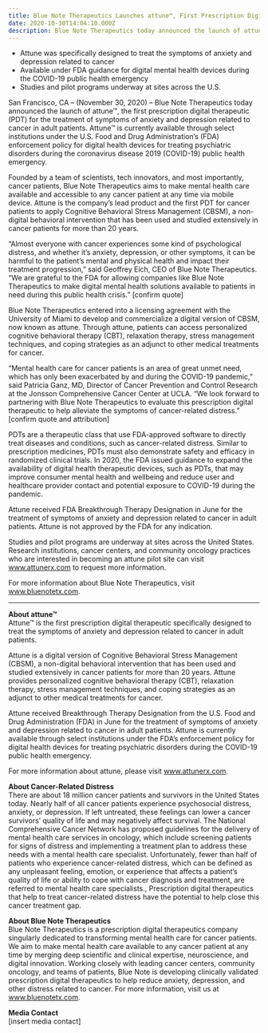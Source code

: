 ```yaml
---
title: Blue Note Therapeutics Launches attune™, First Prescription Digital Therapeutic for Cancer-Related Distress
date: 2020-10-30T14:04:10.000Z
description: Blue Note Therapeutics today announced the launch of attune™, the first prescription digital therapeutic (PDT) for the treatment of symptoms of anxiety and depression related to cancer in adult patients. 
---
```


- Attune was specifically designed to treat the symptoms of anxiety and depression related to cancer 
- Available under FDA guidance for digital mental health devices during the COVID-19 public health emergency
- Studies and pilot programs underway at sites across the U.S.


San Francisco, CA – (November 30, 2020) – Blue Note Therapeutics today announced the launch of attune™, the first prescription digital therapeutic (PDT) for the treatment of symptoms of anxiety and depression related to cancer in adult patients. Attune™ is currently available through select institutions under the U.S. Food and Drug Administration’s (FDA) enforcement policy for digital health devices for treating psychiatric disorders during the coronavirus disease 2019 (COVID-19) public health emergency. 

Founded by a team of scientists, tech innovators, and most importantly, cancer patients, Blue Note Therapeutics aims to make mental health care available and accessible to any cancer patient at any time via mobile device. Attune is the company’s lead product and the first PDT for cancer patients to apply Cognitive Behavioral Stress Management (CBSM), a non-digital behavioral intervention that has been used and studied extensively in cancer patients for more than 20 years. 

“Almost everyone with cancer experiences some kind of psychological distress, and whether it’s anxiety, depression, or other symptoms, it can be harmful to the patient’s mental and physical health and impact their treatment progression,” said Geoffrey Eich, CEO of Blue Note Therapeutics. “We are grateful to the FDA for allowing companies like Blue Note Therapeutics to make digital mental health solutions available to patients in need during this public health crisis.” [confirm quote]

Blue Note Therapeutics entered into a licensing agreement with the University of Miami to develop and commercialize a digital version of CBSM, now known as attune. Through attune, patients can access personalized cognitive behavioral therapy (CBT), relaxation therapy, stress management techniques, and coping strategies as an adjunct to other medical treatments for cancer. 
 
“Mental health care for cancer patients is an area of great unmet need, which has only been exacerbated by and during the COVID-19 pandemic,” said Patricia Ganz, MD, Director of Cancer Prevention and Control Research at the Jonsson Comprehensive Cancer Center at UCLA. “We look forward to partnering with Blue Note Therapeutics to evaluate this prescription digital therapeutic to help alleviate the symptoms of cancer-related distress.” [confirm quote and attribution]


PDTs are a therapeutic class that use FDA-approved software to directly treat diseases and conditions, such as cancer-related distress. Similar to prescription medicines, PDTs must also demonstrate safety and efficacy in randomized clinical trials. In 2020, the FDA issued guidance to expand the availability of digital health therapeutic devices, such as PDTs, that may improve consumer mental health and wellbeing and reduce user and healthcare provider contact and potential exposure to COVID-19 during the pandemic.

Attune received FDA Breakthrough Therapy Designation in June for the treatment of symptoms of anxiety and depression related to cancer in adult patients. Attune is not approved by the FDA for any indication. 

Studies and pilot programs are underway at sites across the United States. Research institutions, cancer centers, and community oncology practices who are interested in becoming an attune pilot site can visit www.attunerx.com to request more information. 

For more information about Blue Note Therapeutics, visit www.bluenotetx.com. 

---

**About attune™**  
Attune™ is the first prescription digital therapeutic specifically designed to treat the symptoms of anxiety and depression related to cancer in adult patients. 

Attune is a digital version of Cognitive Behavioral Stress Management (CBSM), a non-digital behavioral intervention that has been used and studied extensively in cancer patients for more than 20 years. Attune provides personalized cognitive behavioral therapy (CBT), relaxation therapy, stress management techniques, and coping strategies as an adjunct to other medical treatments for cancer.

Attune received Breakthrough Therapy Designation from the U.S. Food and Drug Administration (FDA) in June for the treatment of symptoms of anxiety and depression related to cancer in adult patients. Attune is currently available through select institutions under the FDA’s enforcement policy for digital health devices for treating psychiatric disorders during the COVID-19 public health emergency. 

For more information about attune, please visit www.attunerx.com. 


**About Cancer-Related Distress**  
There are about 18 million cancer patients and survivors in the United States today. Nearly half of all cancer patients experience psychosocial distress, anxiety, or depression. If left untreated, these feelings can lower a cancer survivors’ quality of life and may negatively affect survival. The National Comprehensive Cancer Network has proposed guidelines for the delivery of mental health care services in oncology, which include screening patients for signs of distress and implementing a treatment plan to address these needs with a mental health care specialist. Unfortunately, fewer than half of patients who experience cancer-related distress, which can be defined as any unpleasant feeling, emotion, or experience that affects a patient’s quality of life or ability to cope with cancer diagnosis and treatment, are referred to mental health care specialists., Prescription digital therapeutics that help to treat cancer-related distress have the potential to help close this cancer treatment gap.  


**About Blue Note Therapeutics**  
Blue Note Therapeutics is a prescription digital therapeutics company singularly dedicated to transforming mental health care for cancer patients. We aim to make mental health care available to any cancer patient at any time by merging deep scientific and clinical expertise, neuroscience, and digital innovation. Working closely with leading cancer centers, community oncology, and teams of patients, Blue Note is developing clinically validated prescription digital therapeutics to help reduce anxiety, depression, and other distress related to cancer. For more information, visit us at www.bluenotetx.com. 

**Media Contact**  
[insert media contact]
